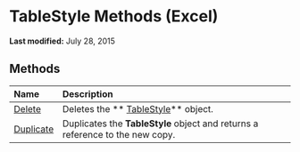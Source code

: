
# TableStyle Methods (Excel)

 **Last modified:** July 28, 2015


## Methods



|**Name**|**Description**|
|:-----|:-----|
| [Delete](5dfff261-7730-29f1-d64e-f569eb380790.md)|Deletes the  ** [TableStyle](191a5c2c-ecf4-f88a-1639-be7ee9c369c3.md)** object.|
| [Duplicate](60f807ff-2f4f-137d-54d7-37b168dbc8c7.md)|Duplicates the  **TableStyle** object and returns a reference to the new copy.|
